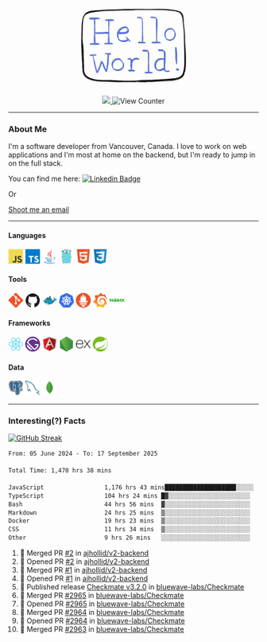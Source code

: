 <div align="center">
    <img src="./img/hello_world.webp" height="200px" width="">
    <div>
        <a href="https://www.linkedin.com/in/ajhollid">
            <img src="https://img.shields.io/badge/LinkedIn-blue"/>
        </a>
        <img src="https://komarev.com/ghpvc/?username=ajhollid&color=yellow" alt="View Counter">
    </div>
</div>

---

### About Me

I'm a software developer from Vancouver, Canada. I love to work on web applications and I'm most at home on the backend, but I'm ready to jump in on the full stack.

You can find me here: [![Linkedin Badge](https://img.shields.io/badge/-ajhollid-blue?style=flat&logo=Linkedin&logoColor=white)](https://www.linkedin.com/in/ajhollid)

Or

[Shoot me an email](mailto:ajhollid@gmail.com)

---

#### Languages

<div>
    <img src="./img/devicons/javascript-original.svg" width=30 height=30 alt="JavaScript">
    <img src="/img/devicons/typescript-original.svg" width=30 height=30 alt="TypeScript">
    <img src="./img/devicons/java-original.svg" width=30 height=30 alt="Java">
    <img src="./img/devicons/go-original.svg" width=30 height=30 alt="Golang">
    <img src="./img/devicons/html5-original.svg" width=30 height=30 alt="HTML 5">
    <img src="./img/devicons/css3-original.svg" width=30 height=30 alt="CSS 3">
</div>

#### Tools

<div>
    <img src="./img/devicons/git-original.svg" width=30 height=30 alt="Git">
    <img src="./img/devicons/github-original.svg" width=30 height=30 alt="Github">
    <img src="./img/devicons/docker-original.svg" width=30 
    height=30 alt="Docker">
    <img src="./img/devicons/kubernetes-original.svg" width=30 height=30 alt="K8">
    <img src="./img/devicons/prometheus-original.svg" width=30 height=30 alt="Prometheus">
    <img src="./img/devicons/grafana-original.svg" width=30 height=30 alt="Grafana">
    <img src="./img/devicons/nginx-original.svg" width=30 height=30 alt="Nginx">
</div>

#### Frameworks

<div>
    <img src="./img/devicons/react-original.svg" width=30 height=30 alt="React">
    <img src="./img/devicons/gatsby-original.svg" width=30 height=30 alt="Gatsby">
    <img src="./img/devicons/angularjs-original.svg" width=30 height=30 alt="AngularJS">
    <img src="./img/devicons/nodejs-original.svg" width=30 height=30 alt="NodeJS">
    <img src="./img/devicons/express-original.svg" width=30 height=30 alt="Express">
    <img src="./img/devicons/spring-original.svg" width=30 height=30 alt="Spring">
</div>

#### Data

<div>
    <img src="./img/devicons/postgresql-original.svg" width=30 height=30 alt="Postgresql">
    <img src="./img/devicons/mysql-original.svg" width=30 height=30 alt="Mysql">
    <img src="./img/devicons/mongodb-original.svg" width=30 height=30 alt="MongoDB">
</div>

---

### Interesting(?) Facts

[![GitHub Streak](http://github-readme-streak-stats.herokuapp.com?user=ajhollid)](https://git.io/streak-stats)

 <!--START_SECTION:waka-->

```txt
From: 05 June 2024 - To: 17 September 2025

Total Time: 1,470 hrs 38 mins

JavaScript                 1,176 hrs 43 mins████████████████████░░░░░   79.50 %
TypeScript                 104 hrs 24 mins █▓░░░░░░░░░░░░░░░░░░░░░░░   07.05 %
Bash                       44 hrs 56 mins  ▓░░░░░░░░░░░░░░░░░░░░░░░░   03.04 %
Markdown                   24 hrs 25 mins  ▒░░░░░░░░░░░░░░░░░░░░░░░░   01.65 %
Docker                     19 hrs 23 mins  ▒░░░░░░░░░░░░░░░░░░░░░░░░   01.31 %
CSS                        11 hrs 34 mins  ▒░░░░░░░░░░░░░░░░░░░░░░░░   00.78 %
Other                      9 hrs 26 mins   ░░░░░░░░░░░░░░░░░░░░░░░░░   00.64 %
```

<!--END_SECTION:waka-->


<!--START_SECTION:activity-->
1. 🎉 Merged PR [#2](https://github.com/ajhollid/v2-backend/pull/2) in [ajhollid/v2-backend](https://github.com/ajhollid/v2-backend)
2. 💪 Opened PR [#2](https://github.com/ajhollid/v2-backend/pull/2) in [ajhollid/v2-backend](https://github.com/ajhollid/v2-backend)
3. 🎉 Merged PR [#1](https://github.com/ajhollid/v2-backend/pull/1) in [ajhollid/v2-backend](https://github.com/ajhollid/v2-backend)
4. 💪 Opened PR [#1](https://github.com/ajhollid/v2-backend/pull/1) in [ajhollid/v2-backend](https://github.com/ajhollid/v2-backend)
5. 🚀 Published release [Checkmate v3.2.0](https://github.com/bluewave-labs/Checkmate/releases/tag/v3.2.0) in [bluewave-labs/Checkmate](https://github.com/bluewave-labs/Checkmate)
6. 🎉 Merged PR [#2965](https://github.com/bluewave-labs/Checkmate/pull/2965) in [bluewave-labs/Checkmate](https://github.com/bluewave-labs/Checkmate)
7. 💪 Opened PR [#2965](https://github.com/bluewave-labs/Checkmate/pull/2965) in [bluewave-labs/Checkmate](https://github.com/bluewave-labs/Checkmate)
8. 🎉 Merged PR [#2964](https://github.com/bluewave-labs/Checkmate/pull/2964) in [bluewave-labs/Checkmate](https://github.com/bluewave-labs/Checkmate)
9. 💪 Opened PR [#2964](https://github.com/bluewave-labs/Checkmate/pull/2964) in [bluewave-labs/Checkmate](https://github.com/bluewave-labs/Checkmate)
10. 🎉 Merged PR [#2963](https://github.com/bluewave-labs/Checkmate/pull/2963) in [bluewave-labs/Checkmate](https://github.com/bluewave-labs/Checkmate)
<!--END_SECTION:activity-->
